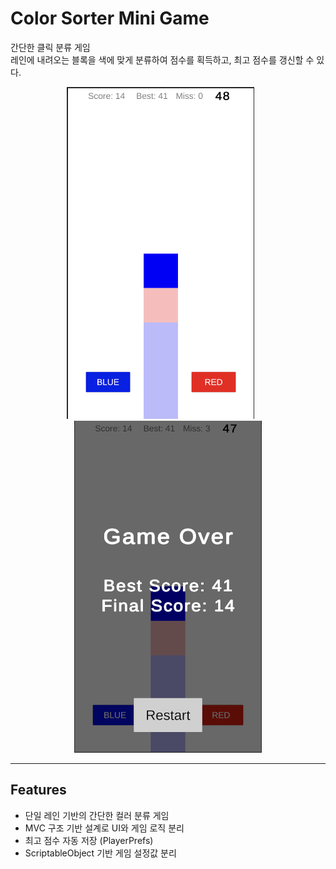 # Color Sorter Mini Game

간단한 클릭 분류 게임  
레인에 내려오는 블록을 색에 맞게 분류하여 점수를 획득하고, 최고 점수를 갱신할 수 있다.

<div align="center">
  <img src="Images/GamePlay.png" width="300" style="margin-right: 24px;" />
  <img src="Images/GameOver.png" width="300" />
</div>


---

## Features

- 단일 레인 기반의 간단한 컬러 분류 게임
- MVC 구조 기반 설계로 UI와 게임 로직 분리
- 최고 점수 자동 저장 (PlayerPrefs)
- ScriptableObject 기반 게임 설정값 분리
